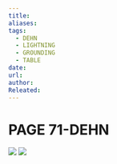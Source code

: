 ```yaml
---
title: 
aliases: 
tags:
  - DEHN
  - LIGHTNING
  - GROUNDING
  - TABLE
date: 
url: 
author: 
Releated:
---
```



# PAGE 71-DEHN
![](https://i.imgur.com/dgCqAS2.png)
![](https://i.imgur.com/owEKNlN.png)
